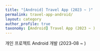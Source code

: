 ```yaml
---
title: "[Android] Travel App (2023 ~ )"
permalink: travel-app-android/
layout: category
author_profile: true
taxonomy: [Android] Travel App (2023 ~ )
---
```


개인 프로젝트 Android 개발 (2023-08 ~ )
